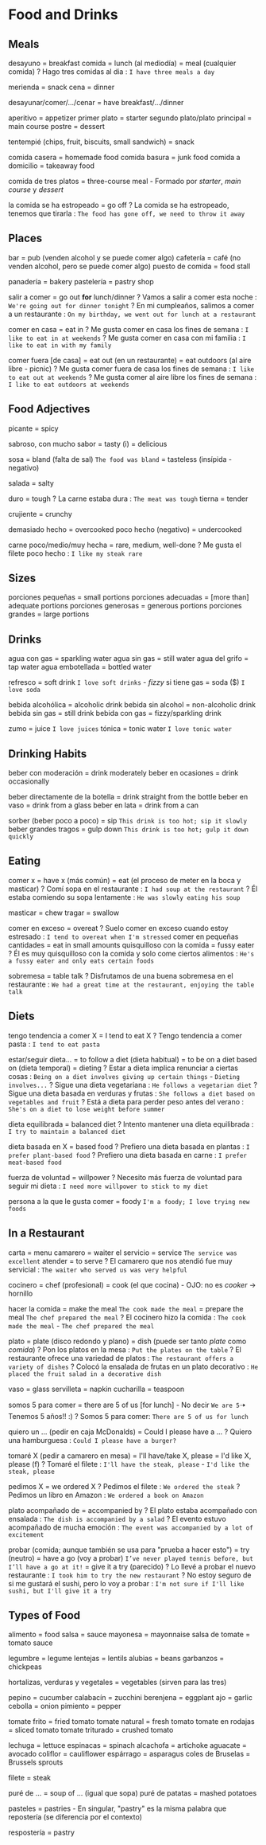 # Food and Drinks

## Meals

desayuno = breakfast
comida
    = lunch (al mediodía)
    = meal (cualquier comida)
    ? Hago tres comidas al dia : `I have three meals a day`

merienda = snack
cena = dinner

desayunar/comer/.../cenar = have breakfast/.../dinner

aperitivo = appetizer
primer plato = starter
segundo plato/plato principal = main course
postre = dessert

tentempié (chips, fruit, biscuits, small sandwich) = snack

comida casera = homemade food
comida basura = junk food
comida a domicilio = takeaway food

comida de tres platos = three-course meal
    - Formado por _starter_, _main course_ y _dessert_

la comida se ha estropeado = go off
    ? La comida se ha estropeado, tenemos que tirarla : `The food has gone off, we need to throw it away`

## Places

bar = pub (venden alcohol y se puede comer algo)
cafetería = café (no venden alcohol, pero se puede comer algo)
puesto de comida = food stall

panadería = bakery
pastelería = pastry shop

salir a comer
    = go out **for** lunch/dinner
    ? Vamos a salir a comer esta noche : `We're going out for dinner tonight`
    ? En mi cumpleaños, salimos a comer a un restaurante : `On my birthday, we went out for lunch at a restaurant`

comer en casa = eat in
    ? Me gusta comer en casa los fines de semana : `I like to eat in at weekends`
    ? Me gusta comer en casa con mi familia : `I like to eat in with my family`

comer fuera [de casa]
    = eat out (en un restaurante)
    = eat outdoors (al aire libre - picnic)
    ? Me gusta comer fuera de casa los fines de semana : `I like to eat out at weekends`
    ? Me gusta comer al aire libre los fines de semana : `I like to eat outdoors at weekends`

## Food Adjectives

picante = spicy

sabroso, con mucho sabor
    = tasty (i)
    = delicious

sosa
    = bland (falta de sal) `The food was bland`
    = tasteless (insípida - negativo)

salada = salty

duro = tough
    ? La carne estaba dura : `The meat was tough`
tierna = tender

crujiente = crunchy

demasiado hecho = overcooked
poco hecho (negativo) = undercooked

carne poco/medio/muy hecha = rare, medium, well-done
    ? Me gusta el filete poco hecho : `I like my steak rare`

## Sizes

porciones pequeñas = small portions
porciones adecuadas = [more than] adequate portions
porciones generosas = generous portions
porciones grandes = large portions


## Drinks

agua con gas = sparkling water
agua sin gas = still water
agua del grifo = tap water
agua embotellada = bottled water

refresco
    = soft drink `I love soft drinks`
        - _fizzy_ si tiene gas
    = soda ($) `I love soda`

bebida alcohólica = alcoholic drink
bebida sin alcohol = non-alcoholic drink
bebida sin gas = still drink
bebida con gas = fizzy/sparkling drink

zumo = juice `I love juices`
tónica = tonic water `I love tonic water`

## Drinking Habits

beber con moderación = drink moderately
beber en ocasiones = drink occasionally

beber directamente de la botella = drink straight from the bottle
beber en vaso = drink from a glass
beber en lata = drink from a can


sorber (beber poco a poco) = sip `This drink is too hot; sip it slowly`
beber grandes tragos = gulp down `This drink is too hot; gulp it down quickly`

## Eating

comer x
    = have x (más común)
    = eat (el proceso de meter en la boca y masticar)
    ? Comí sopa en el restaurante : `I had soup at the restaurant`
    ? Él estaba comiendo su sopa lentamente : `He was slowly eating his soup`

masticar = chew
tragar = swallow

comer en exceso = overeat
    ? Suelo comer en exceso cuando estoy estresado : `I tend to overeat when I'm stressed`
comer en pequeñas cantidades = eat in small amounts
quisquilloso con la comida = fussy eater
    ? Él es muy quisquilloso con la comida y solo come ciertos alimentos : `He's a fussy eater and only eats certain foods`


sobremesa
    = table talk
    ? Disfrutamos de una buena sobremesa en el restaurante : `We had a great time at the restaurant, enjoying the table talk`

## Diets

tengo tendencia a comer X
    = I tend to eat X
    ? Tengo tendencia a comer pasta : `I tend to eat pasta`

estar/seguir dieta...
    = to follow a diet (dieta habitual)
    = to be on a diet based on (dieta temporal)
    = dieting
    ? Estar a dieta implica renunciar a ciertas cosas : `Being on a diet involves giving up certain things` - `Dieting involves...`
    ? Sigue una dieta vegetariana : `He follows a vegetarian diet`
    ? Sigue una dieta basada en verduras y frutas : `She follows a diet based on vegetables and fruit`
    ? Está a dieta para perder peso antes del verano : `She's on a diet to lose weight before summer`

dieta equilibrada = balanced diet
    ? Intento mantener una dieta equilibrada : `I try to maintain a balanced diet`

dieta basada en X = <X> based food
    ? Prefiero una dieta basada en plantas : `I prefer plant-based food`
    ? Prefiero una dieta basada en carne : `I prefer meat-based food`

fuerza de voluntad = willpower
    ? Necesito más fuerza de voluntad para seguir mi dieta : `I need more willpower to stick to my diet`

persona a la que le gusta comer = foody `I'm a foody; I love trying new foods`

## In a Restaurant


carta = menu
camarero = waiter
el servicio = service `The service was excellent`
atender = to serve
    ? El camarero que nos atendió fue muy servicial : `The waiter who served us was very helpful`

cocinero
    = chef (profesional)
    = cook (el que cocina)
        - OJO: no es _cooker_ -> hornillo

hacer la comida
    = make the meal `The cook made the meal`
    = prepare the meal `The chef prepared the meal`
    ? El cocinero hizo la comida : `The cook made the meal` - `The chef prepared the meal`

plato
    = plate (disco redondo y plano)
    = dish (puede ser tanto _plate_ como _comida_)
    ? Pon los platos en la mesa : `Put the plates on the table`
    ? El restaurante ofrece una variedad de platos : `The restaurant offers a variety of dishes`
    ? Colocó la ensalada de frutas en un plato decorativo : `He placed the fruit salad in a decorative dish`

vaso = glass
servilleta = napkin
cucharilla = teaspoon

somos 5 para comer
    = there are 5 of us [for lunch]
        - No decir `We are 5`🠢 Tenemos 5 años!! :)
    ? Somos 5 para comer: `There are 5 of us for lunch`

quiero un ... (pedir en caja McDonalds)
    = Could I please have a ...
    ? Quiero una hamburguesa : `Could I please have a burger?`

tomaré X (pedir a camarero en mesa)
    = I'll have/take X, please
    = I'd like X, please (f)
    ? Tomaré el filete : `I'll have the steak, please` - `I'd like the steak, please`

pedimos X
    = we ordered X
    ? Pedimos el filete : `We ordered the steak`
    ? Pedimos un libro en Amazon : `We ordered a book on Amazon`

plato acompañado de = accompanied by
    ? El plato estaba acompañado con ensalada : `The dish is accompanied by a salad`
    ? El evento estuvo acompañado de mucha emoción : `The event was accompanied by a lot of excitement`

probar (comida; aunque también se usa para "prueba a hacer esto")
    = try (neutro)
    = have a go (voy a probar) `I’ve never played tennis before, but I’ll have a go at it!`
    = give it a try (parecido)
    ? Lo llevé a probar el nuevo restaurante : `I took him to try the new restaurant`
    ? No estoy seguro de si me gustará el sushi, pero lo voy a probar : `I'm not sure if I'll like sushi, but I'll give it a try`

## Types of Food

alimento = food
salsa = sauce
mayonesa = mayonnaise
salsa de tomate = tomato sauce

legumbre = legume
lentejas = lentils
alubias = beans
garbanzos = chickpeas

hortalizas, verduras y vegetales = vegetables (sirven para las tres)

pepino = cucumber
calabacín = zucchini
berenjena = eggplant
ajo = garlic
cebolla = onion
pimiento = pepper

tomate frito = fried tomato
tomate natural = fresh tomato
tomate en rodajas = sliced tomato
tomate triturado = crushed tomato

lechuga = lettuce
espinacas = spinach
alcachofa = artichoke
aguacate = avocado
coliflor = cauliflower
espárrago = asparagus
coles de Bruselas = Brussels sprouts

filete = steak

puré de ... = soup of ... (igual que sopa)
puré de patatas = mashed potatoes

pasteles = pastries
    - En singular, "pastry" es la misma palabra que repostería (se diferencia por el contexto)

respostería = pastry
